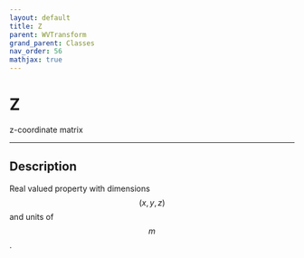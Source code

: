 ```yaml
---
layout: default
title: Z
parent: WVTransform
grand_parent: Classes
nav_order: 56
mathjax: true
---
```


#  Z

z-coordinate matrix


---

## Description
Real valued property with dimensions $$(x,y,z)$$ and units of $$m$$.


